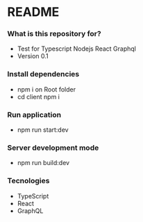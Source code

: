# README

### What is this repository for?

* Test for Typescript Nodejs React Graphql
* Version 0.1

### Install dependencies

* npm i on Root folder
* cd client npm i

### Run application

* npm run start:dev

### Server development mode ###

* npm run build:dev

### Tecnologies

* TypeScript
* React
* GraphQL
